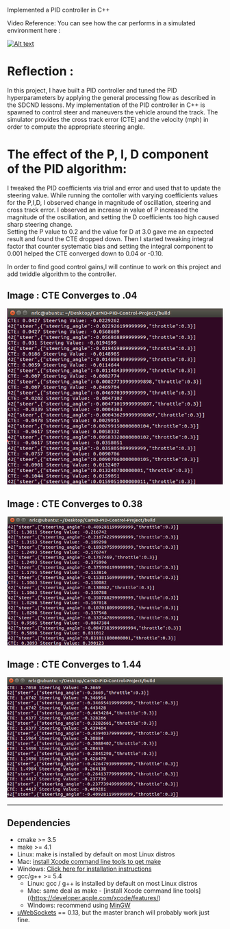 Implemented a PID controller in C++


Video Reference:
You can see how the car performs in a simulated environment here : 

[![Alt text](https://img.youtube.com/vi/7tYUHxwhNRI/0.jpg)](https://www.youtube.com/watch?v=7tYUHxwhNRI)

# Reflection : 

In this project, I have built a PID controller and tuned the PID hyperparameters by applying the general processing flow as described in the SDCND lessons.
My implementation of the PID controller in C++ is spawned to control steer and maneuvers the vehicle around the track. The simulator provides the cross track error (CTE) and the velocity (mph) in order to compute the appropriate steering angle.

# The effect of the P, I, D component of the PID algorithm: 

I tweaked the PID coefficients via trial and error and used that to update the steering value.
While running the contoller with varying coefficients values for the P,I,D, I observed change in magnitude of oscillation, steering and cross track error. 
I observed an increase in value of P increased the magnitude of the oscillation, and setting the D coefficients too high caused sharp steering change.  
Setting the P value to 0.2 and the value for D at 3.0 gave me an expected result and found the CTE dropped down.
Then I started tweaking integral factor that counter systematic bias and setting the integral component to 0.001 helped the CTE converged down to 0.04 or -0.10.

In order to find good control gains,I will continue to work on this project and add twiddle algorithm to the controller. 

[//]: # (Image References)
[image1]: ./images/CTE-Converges-to-04.jpg
[image2]: ./images/CTE-Converges-to-0.38.jpg
[image3]: ./images/CTE-Converges-to-1.44.jpg 

## Image : CTE Converges to .04 

![alt text][image1]

## Image : CTE Converges to 0.38  

![alt text][image2]

## Image : CTE Converges to 1.44

![alt text][image3]

---
## Dependencies


* cmake >= 3.5
 * make >= 4.1
  * Linux: make is installed by default on most Linux distros
  * Mac: [install Xcode command line tools to get make](https://developer.apple.com/xcode/features/)
  * Windows: [Click here for installation instructions](http://gnuwin32.sourceforge.net/packages/make.htm)
* gcc/g++ >= 5.4
  * Linux: gcc / g++ is installed by default on most Linux distros
  * Mac: same deal as make - [install Xcode command line tools]((https://developer.apple.com/xcode/features/)
  * Windows: recommend using [MinGW](http://www.mingw.org/)
* [uWebSockets](https://github.com/uWebSockets/uWebSockets) == 0.13, but the master branch will probably work just fine.
 




 
 